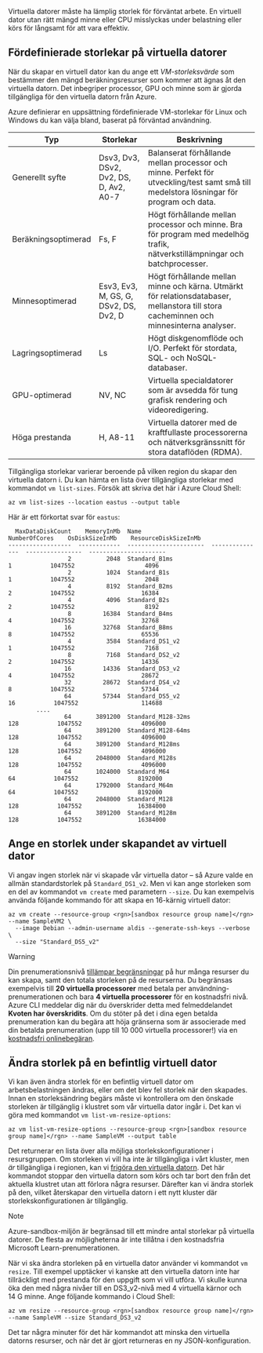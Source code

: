 Virtuella datorer måste ha lämplig storlek för förväntat arbete. En virtuell dator utan rätt mängd minne eller CPU misslyckas under belastning eller körs för långsamt för att vara effektiv. 

## <a name="pre-defined-vm-sizes"></a>Fördefinierade storlekar på virtuella datorer

När du skapar en virtuell dator kan du ange ett _VM-storleksvärde_ som bestämmer den mängd beräkningsresurser som kommer att ägnas åt den virtuella datorn. Det inbegriper processor, GPU och minne som är gjorda tillgängliga för den virtuella datorn från Azure.

Azure definierar en uppsättning fördefinierade VM-storlekar för Linux och Windows du kan välja bland, baserat på förväntad användning. 

| Typ | Storlekar | Beskrivning |
|------|-------|-------------|
| Generellt syfte   | Dsv3, Dv3, DSv2, Dv2, DS, D, Av2, A0-7 | Balanserat förhållande mellan processor och minne. Perfekt för utveckling/test samt små till medelstora lösningar för program och data. |
| Beräkningsoptimerad | Fs, F | Högt förhållande mellan processor och minne. Bra för program med medelhög trafik, nätverkstillämpningar och batchprocesser. |
| Minnesoptimerad  | Esv3, Ev3, M, GS, G, DSv2, DS, Dv2, D   | Högt förhållande mellan minne och kärna. Utmärkt för relationsdatabaser, mellanstora till stora cacheminnen och minnesinterna analyser. |
| Lagringsoptimerad | Ls | Högt diskgenomflöde och I/O. Perfekt för stordata, SQL- och NoSQL-databaser. |
| GPU-optimerad | NV, NC | Virtuella specialdatorer som är avsedda för tung grafisk rendering och videoredigering. |
| Höga prestanda | H, A8-11 | Virtuella datorer med de kraftfullaste processorerna och nätverksgränssnitt för stora dataflöden (RDMA). | 

Tillgängliga storlekar varierar beroende på vilken region du skapar den virtuella datorn i. Du kan hämta en lista över tillgängliga storlekar med kommandot `vm list-sizes`. Försök att skriva det här i Azure Cloud Shell:

```azurecli
az vm list-sizes --location eastus --output table
```

Här är ett förkortat svar för `eastus`:

```
  MaxDataDiskCount    MemoryInMb  Name                      NumberOfCores    OsDiskSizeInMb    ResourceDiskSizeInMb
------------------  ------------  ----------------------  ---------------  ----------------  ----------------------
                 2          2048  Standard_B1ms                         1           1047552                    4096
                 2          1024  Standard_B1s                          1           1047552                    2048
                 4          8192  Standard_B2ms                         2           1047552                   16384
                 4          4096  Standard_B2s                          2           1047552                    8192
                 8         16384  Standard_B4ms                         4           1047552                   32768
                16         32768  Standard_B8ms                         8           1047552                   65536
                 4          3584  Standard_DS1_v2                       1           1047552                    7168
                 8          7168  Standard_DS2_v2                       2           1047552                   14336
                16         14336  Standard_DS3_v2                       4           1047552                   28672
                32         28672  Standard_DS4_v2                       8           1047552                   57344
                64         57344  Standard_DS5_v2                      16           1047552                  114688
        ....
                64       3891200  Standard_M128-32ms                  128           1047552                 4096000
                64       3891200  Standard_M128-64ms                  128           1047552                 4096000
                64       3891200  Standard_M128ms                     128           1047552                 4096000
                64       2048000  Standard_M128s                      128           1047552                 4096000
                64       1024000  Standard_M64                         64           1047552                 8192000
                64       1792000  Standard_M64m                        64           1047552                 8192000
                64       2048000  Standard_M128                       128           1047552                16384000
                64       3891200  Standard_M128m                      128           1047552                16384000
```

## <a name="specifying-a-size-during-vm-creation"></a>Ange en storlek under skapandet av virtuell dator

Vi angav ingen storlek när vi skapade vår virtuella dator – så Azure valde en allmän standardstorlek på `Standard_DS1_v2`. Men vi kan ange storleken som en del av kommandot `vm create` med parametern `--size`. Du kan exempelvis använda följande kommando för att skapa en 16-kärnig virtuell dator:

```azurecli
az vm create --resource-group <rgn>[sandbox resource group name]</rgn> --name SampleVM2 \
  --image Debian --admin-username aldis --generate-ssh-keys --verbose \
  --size "Standard_DS5_v2"
```

> [!WARNING]
> Din prenumerationsnivå [tillämpar begränsningar](https://docs.microsoft.com/azure/azure-subscription-service-limits) på hur många resurser du kan skapa, samt den totala storleken på de resurserna. Du begränsas exempelvis till **20 virtuella processorer** med betala per användning-prenumerationen och bara **4 virtuella processorer** för en kostnadsfri nivå. Azure CLI meddelar dig när du överskrider detta med felmeddelandet **Kvoten har överskridits**. Om du stöter på det i dina egen betalda prenumeration kan du begära att höja gränserna som är associerade med din betalda prenumeration (upp till 10 000 virtuella processorer!) via en [kostnadsfri onlinebegäran](https://docs.microsoft.com/azure/azure-resource-manager/resource-manager-quota-errors).

## <a name="resizing-an-existing-vm"></a>Ändra storlek på en befintlig virtuell dator
Vi kan även ändra storlek för en befintlig virtuell dator om arbetsbelastningen ändras, eller om det blev fel storlek när den skapades. Innan en storleksändring begärs måste vi kontrollera om den önskade storleken är tillgänglig i klustret som vår virtuella dator ingår i. Det kan vi göra med kommandot `vm list-vm-resize-options`:

```azurecli
az vm list-vm-resize-options --resource-group <rgn>[sandbox resource group name]</rgn> --name SampleVM --output table
```

Det returnerar en lista över alla möjliga storlekskonfigurationer i resursgruppen. Om storleken vi vill ha inte är tillgängliga i vårt kluster, men _är_ tillgängliga i regionen, kan vi [frigöra den virtuella datorn](https://docs.microsoft.com/cli/azure/vm?view=azure-cli-latest#az-vm-deallocate). Det här kommandot stoppar den virtuella datorn som körs och tar bort den från det aktuella klustret utan att förlora några resurser. Därefter kan vi ändra storlek på den, vilket återskapar den virtuella datorn i ett nytt kluster där storlekskonfigurationen är tillgänglig.

> [!NOTE]
> Azure-sandbox-miljön är begränsad till ett mindre antal storlekar på virtuella datorer. De flesta av möjligheterna är inte tillåtna i den kostnadsfria Microsoft Learn-prenumerationen.

När vi ska ändra storleken på en virtuella dator använder vi kommandot `vm resize`. Till exempel upptäcker vi kanske att den virtuella datorn inte har tillräckligt med prestanda för den uppgift som vi vill utföra. Vi skulle kunna öka den med några nivåer till en DS3_v2-nivå med 4 virtuella kärnor och 14 G minne. Ange följande kommando i Cloud Shell:

```azurecli
az vm resize --resource-group <rgn>[sandbox resource group name]</rgn> --name SampleVM --size Standard_DS3_v2
```

Det tar några minuter för det här kommandot att minska den virtuella datorns resurser, och när det är gjort returneras en ny JSON-konfiguration.